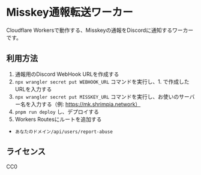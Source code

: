 # Misskey通報転送ワーカー

Cloudflare Workersで動作する、Misskeyの通報をDiscordに通知するワーカーです。

## 利用方法

1. 通報用のDiscord WebHook URLを作成する
2. `npx wrangler secret put WEBHOOK_URL` コマンドを実行し、1. で作成したURLを入力する
3. `npx wrangler secret put MISSKEY_URL` コマンドを実行し、お使いのサーバー名を入力する（例: https://mk.shrimpia.network）
4. `pnpm run deploy` し、デプロイする
5. Workers Routesにルートを追加する
  - `あなたのドメイン/api/users/report-abuse`

## ライセンス

CC0
